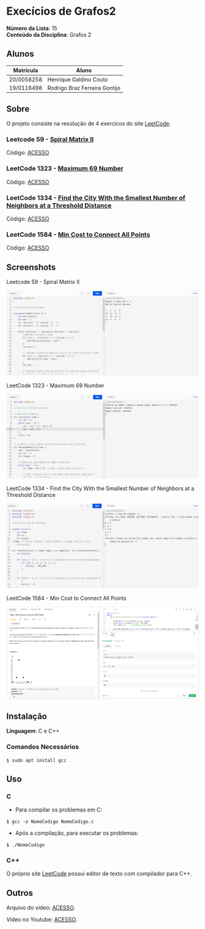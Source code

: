 # Execícios de Grafos2

**Número da Lista**: 15<br>
**Conteúdo da Disciplina**: Grafos 2<br>

## Alunos
|Matrícula | Aluno |
| -- | -- |
| 20/0058258  |  Henrique Galdino Couto |
| 19/0116498  |  Rodrigo Braz Ferreira Gontijo |

## Sobre 
O projeto consiste na resolução de 4 exercícos do site [LeetCode](https://leetcode.com/problemset/all/).

### Leetcode 59 - [Spiral Matrix II](https://leetcode.com/problems/spiral-matrix-ii/)
Código: [ACESSO](/codigos/59.c)<br>
    
### LeetCode 1323 - [Maximum 69 Number](https://leetcode.com/problems/maximum-69-number/)
Código: [ACESSO](/codigos/1323.c)<br>
    
### LeetCode 1334 - [Find the City With the Smallest Number of Neighbors at a Threshold Distance](https://leetcode.com/problems/find-the-city-with-the-smallest-number-of-neighbors-at-a-threshold-distance/)
Código: [ACESSO](/codigos/1334.c)<br>

### LeetCode 1584 - [Min Cost to Connect All Points](https://leetcode.com/problems/min-cost-to-connect-all-points/)
Código: [ACESSO](/codigos/1584.cpp)<br>

## Screenshots
Leetcode 59 - Spiral Matrix II<br>

![image](/assets/59.jpeg)
  
LeetCode 1323 - Maximum 69 Number<br>

![image](/assets/1323.jpeg)

LeetCode 1334 - Find the City With the Smallest Number of Neighbors at a Threshold Distance<br>

![image](/assets/1334.jpeg)

LeetCode 1584 - Min Cost to Connect All Points<br>

![image](/assets/1584.png)

## Instalação 
**Linguagem**: C e C++<br>

### **Comandos Necessários**
```
$ sudo apt install gcc
```
## Uso 
### C

* Para compilar os problemas em C:
```
$ gcc -o NomeCodigo NomeCodigo.c
```
* Após a compilação, para executar os problemas:
```
$ ./NomeCodigo
```

### C++

O próprio site [LeetCode](https://leetcode.com/problemset/all/) possui editor de texto com compilador para C++.

## Outros 

Arquivo do vídeo: [ACESSO](apresentacao-grafos2.mp4).

Vídeo no Youtube: [ACESSO](https://www.youtube.com/watch?v=gTahHfxlTv4). 